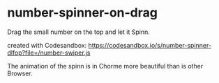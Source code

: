 # number-spinner-on-drag
Drag the small number on the top and let it Spinn. 

created with Codesandbox:
https://codesandbox.io/s/number-spinner-dlfop?file=/number-swiper.js

The animation of the spinn is in Chorme more beautiful than is other Browser. 
